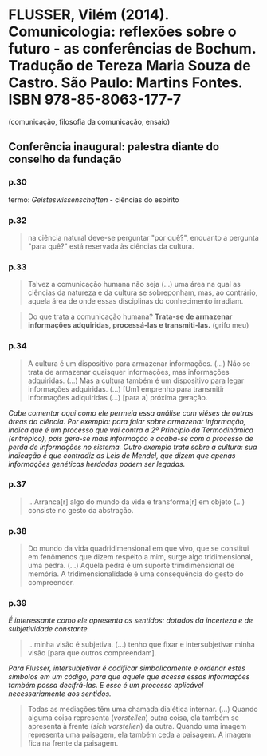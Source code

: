 # FLUSSER, Vilém (2014). **Comunicologia: reflexões sobre o futuro - as conferências de Bochum**. Tradução de Tereza Maria Souza de Castro. São Paulo: Martins Fontes. ISBN 978-85-8063-177-7  
(comunicação, filosofia da comunicação, ensaio)

## Conferência inaugural: palestra diante do conselho da fundação

### p.30

termo: *Geisteswissenschaften* - ciências do espírito

### p.32

> na ciência natural deve-se perguntar "por quê?", enquanto a pergunta "para quê?" está reservada às ciências da cultura.

### p.33

> Talvez a comunicação humana não seja (...) uma área na qual as ciências da natureza e da cultura se sobreponham, mas, ao contrário, aquela área de onde essas disciplinas do conhecimento irradiam.

> Do que trata a comunicação humana? **Trata-se de armazenar informações adquiridas, processá-las e transmiti-las.** (grifo meu)

### p.34

> A cultura é um dispositivo para armazenar informações. (...) Não se trata de armazenar quaisquer informações, mas informações adquiridas. (...) Mas a cultura também é um dispositivo para legar informações adquiridas. (...) [Um] emprenho para transmitir informações adiquiridas (...) [para a] próxima geração.

*Cabe comentar aqui como ele permeia essa análise com viéses de outras áreas da ciência. Por exemplo: para falar sobre armazenar informação, indica que é um processo que vai contra a 2º Princípio da Termodinâmica (entrópico), pois gera-se mais informação e acaba-se com o processo de perda de informações no sistema. Outro exemplo trata sobre a cultura: sua indicação é que contradiz as Leis de Mendel, que dizem que apenas informações genéticas herdadas podem ser legadas.*

### p.37

> ...Arranca[r] algo do mundo da vida e transforma[r] em objeto (...) consiste no gesto da abstração.

### p.38

> Do mundo da vida quadridimensional em que vivo, que se constitui em fenômenos que dizem respeito a mim, surge algo tridimensional, uma pedra. (...) Aquela pedra é um suporte trimdimensional de memória. A tridimensionalidade é uma consequência do gesto do compreender.

### p.39

*É interessante como ele apresenta os sentidos: dotados da incerteza e de subjetividade constante.*
> ...minha visão é subjetiva. (...) tenho que fixar e intersubjetivar minha visão [para que outros compreendam].

*Para Flusser, intersubjetivar é codificar simbolicamente e ordenar estes símbolos em um código, para que aquele que acessa essas informações também possa decifrá-las. E esse é um processo aplicável necessariamente aos sentidos.*

> Todas as mediações têm uma chamada dialética internar. (...) Quando alguma coisa representa (*vorstellen*) outra coisa, ela também se apresenta à frente (*sich vorstellen*) da outra. Quando uma imagem representa uma paisagem, ela também ceda a paisagem. A imagem fica na frente da paisagem.

